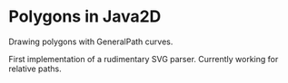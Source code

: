 # Polygons in Java2D

Drawing polygons with GeneralPath curves.

First implementation of a rudimentary SVG parser. Currently working for relative paths.
